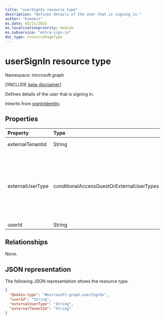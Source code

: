 ```yaml
---
title: "userSignIn resource type"
description: "Defines details of the user that is signing in."
author: "kvenkit"
ms.date: 03/21/2025
ms.localizationpriority: medium
ms.subservice: "entra-sign-in"
doc_type: resourcePageType
---
```


# userSignIn resource type

Namespace: microsoft.graph

[!INCLUDE [beta-disclaimer](../../includes/beta-disclaimer.md)]

Defines details of the user that is signing in.


Inherits from [signInIdentity](../resources/signinidentity.md).


## Properties
|Property|Type|Description|
|:---|:---|:---|
|externalTenantId|String|TenantId of the external user|
|externalUserType|conditionalAccessGuestOrExternalUserTypes|Category that the external user belongs to.The possible values are: `none`, `internalGuest`, `b2bCollaborationGuest`, `b2bCollaborationMember`, `b2bDirectConnectUser`, `otherExternalUser`, `serviceProvider`, `unknownFutureValue`.|
|userId|String|ObjectId of the user|

## Relationships
None.

## JSON representation
The following JSON representation shows the resource type.
<!-- {
  "blockType": "resource",
  "@odata.type": "microsoft.graph.userSignIn"
}
-->
``` json
{
  "@odata.type": "#microsoft.graph.userSignIn",
  "userId": "String",
  "externalUserType": "String",
  "externalTenantId": "String"
}
```

